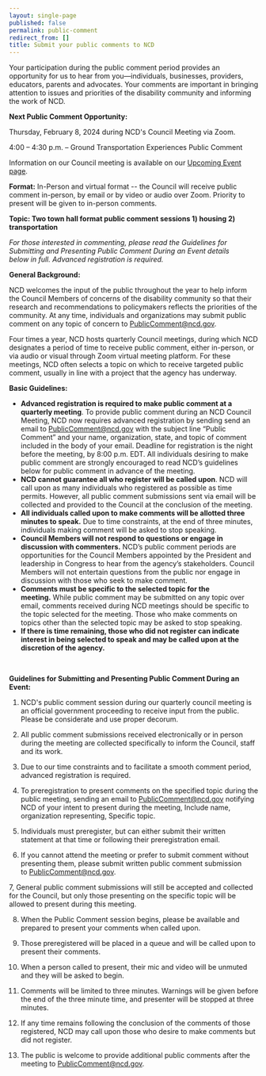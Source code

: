 ```yaml
---
layout: single-page
published: false
permalink: public-comment
redirect_from: []
title: Submit your public comments to NCD
---
```

Your participation during the public comment period provides an opportunity for us to hear from you—individuals, businesses, providers, educators, parents and advocates. Your comments are important in bringing attention to issues and priorities of the disability community and informing the work of NCD.

**Next Public Comment Opportunity:**

Thursday, February 8, 2024 during NCD's Council Meeting via Zoom.

4:00 – 4:30 p.m. – Ground Transportation Experiences Public Comment 

Information on our Council meeting is available on our [Upcoming Event page](https://ncd.gov/events/2023/upcoming-council-meeting).

**Format:** In-Person and virtual format -- the Council will receive public comment in-person, by email or by video or audio over Zoom. Priority to present will be given to in-person comments.

**Topic: Two town hall format public comment sessions 1) housing 2) transportation**

*For those interested in commenting, please read the Guidelines for Submitting and Presenting Public Comment During an Event details below in full. Advanced registration is required.*

**General Background:**

NCD welcomes the input of the public throughout the year to help inform the Council Members of concerns of the disability community so that their research and recommendations to policymakers reflects the priorities of the community. At any time, individuals and organizations may submit public comment on any topic of concern to [PublicComment@ncd.gov](mailto:PublicComment@ncd.gov).

Four times a year, NCD hosts quarterly Council meetings, during which NCD designates a period of time to receive public comment, either in-person, or via audio or visual through Zoom virtual meeting platform. For these meetings, NCD often selects a topic on which to receive targeted public comment, usually in line with a project that the agency has underway.

**Basic Guidelines:**

* **Advanced registration is required to make public comment at a quarterly meeting**. To provide public comment during an NCD Council Meeting, NCD now requires advanced registration by sending send an email to [PublicComment@ncd.gov](mailto:PublicComment@ncd.gov) with the subject line “Public Comment” and your name, organization, state, and topic of comment included in the body of your email. Deadline for registration is the night before the meeting, by 8:00 p.m. EDT. All individuals desiring to make public comment are strongly encouraged to read NCD’s guidelines below for public comment in advance of the meeting.
* **NCD cannot guarantee all who register will be called upon**. NCD will call upon as many individuals who registered as possible as time permits. However, all public comment submissions sent via email will be collected and provided to the Council at the conclusion of the meeting.
* **All individuals called upon to make comments will be allotted three minutes to speak.** Due to time constraints, at the end of three minutes, individuals making comment will be asked to stop speaking.
* **Council Members will not respond to questions or engage in discussion with commenters.** NCD’s public comment periods are opportunities for the Council Members appointed by the President and leadership in Congress to hear from the agency’s stakeholders. Council Members will not entertain questions from the public nor engage in discussion with those who seek to make comment.
* **Comments must be specific to the selected topic for the meeting.** While public comment may be submitted on any topic over email, comments received during NCD meetings should be specific to the topic selected for the meeting. Those who make comments on topics other than the selected topic may be asked to stop speaking.
* **If there is time remaining, those who did not register can indicate interest in being selected to speak and may be called upon at the discretion of the agency.**

 

**Guidelines for Submitting and Presenting Public Comment During an Event:**

1. NCD's public comment session during our quarterly council meeting is an official government proceeding to receive input from the public. Please be considerate and use proper decorum.

2. All public comment submissions received electronically or in person during the meeting are collected specifically to inform the Council, staff and its work.

3. Due to our time constraints and to facilitate a smooth comment period, advanced registration is required.

4. To preregistration to present comments on the specified topic during the public meeting, sending an email to [PublicComment@ncd.gov](mailto:publiccomment@ncd.gov?subject=Public%20Comment) notifying NCD of your intent to present during the meeting, Include name, organization representing, Specific topic. 

5. Individuals must preregister, but can either submit their written statement at that time or following their preregistration email.   

6. If you cannot attend the meeting or prefer to submit comment without presenting them, please submit written public comment submission to [PublicComment@ncd.gov](mailto:publiccomment@ncd.gov?subject=Public%20Comment).

7, General public comment submissions will still be accepted and collected for the Council, but only those presenting on the specific topic will be allowed to present during this meeting.

8. When the Public Comment session begins, please be available and prepared to present your comments when called upon.

9. Those preregistered will be placed in a queue and will be called upon to present their comments.

10. When a person called to present, their mic and video will be unmuted and they will be asked to begin.

11. Comments will be limited to three minutes. Warnings will be given before the end of the three minute time, and presenter will be stopped at three minutes. 

12. If any time remains following the conclusion of the comments of those registered, NCD may call upon those who desire to make comments but did not register.

13. The public is welcome to provide additional public comments after the meeting to [PublicComment@ncd.gov](mailto:publiccomment@ncd.gov?subject=Public%20Comment).